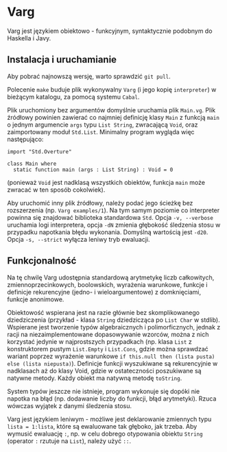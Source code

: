 # Varg

Varg jest językiem obiektowo - funkcyjnym, syntaktycznie podobnym do Haskella i Javy.

## Instalacja i uruchamianie

Aby pobrać najnowszą wersję, warto sprawdzić `git pull`.

Polecenie `make` buduje plik wykonywalny `Varg` (i jego kopię `interpreter`) w bieżącym katalogu, 
za pomocą systemu `Cabal`. 

Plik uruchomiony bez argumentów domyślnie uruchamia plik `Main.vg`. Plik źródłowy powinien zawierać co 
najmniej definicję klasy `Main` z funkcją `main` o jednym argumencie `args` typu `List String`, 
zwracającą `Void`, oraz zaimportowany moduł `Std.List`. Minimalny program wygląda więc następująco:

```
import "Std.Overture"

class Main where
  static function main (args : List String) : Void = 0
```
(ponieważ `Void` jest nadklasą wszystkich obiektów, funkcja `main` może zwracać w ten sposób cokolwiek). 

Aby uruchomić inny plik źródłowy, należy podać jego ścieżkę bez rozszerzenia (np. `Varg examples/1`). 
Na tym samym poziomie co interpreter powinna się znajdować biblioteka standardowa `Std`. 
Opcja `-v, --verbose` uruchamia logi interpretera, opcja `-dN` zmienia głębokość śledzenia stosu w przypadku 
napotkania błędu wykonania. Domyślną wartością jest `-d20`. Opcja `-s, --strict` wyłącza leniwy tryb ewaluacji.

## Funkcjonalność

Na tę chwilę Varg udostępnia standardową arytmetykę liczb całkowitych, zmiennoprzecinkowych, boolowskich, 
wyrażenia warunkowe, funkcje i definicje rekurencyjne (jedno- i wieloargumentowe) z domknięciami, 
funkcje anonimowe. 

Obiektowość wspierana jest na razie głównie bez skomplikowanego dziedziczenia (przykład - 
klasa `String` dziedzicząca po `List Char` w stdlib). Wspierane jest tworzenie typów algebraicznych 
i polimorficznych, jednak z racji na niezaimplementowane dopasowywanie wzorców, można z nich korzystać 
jedynie w najprostszych przypadkach (np. klasa `List` z konstruktorem pustym `List.Empty` i `List.Cons`, 
gdzie można sprawdzać wariant poprzez wyrażenie warunkowe 
`if this.null then (lista pusta) else (lista niepusta)`). Definicje funkcji wyszukiwane są 
rekurencyjnie w nadklasach aż do klasy Void, gdzie w ostateczności poszukiwane są natywne metody. 
Każdy obiekt ma natywną metodę `toString`.

System typów jeszcze nie istnieje, program wykonuje się dopóki nie napotka na błąd (np. dodawanie 
liczby do funkcji, błąd arytmetyki). Rzuca wówczas wyjątek z danymi śledzenia stosu.

Varg jest językiem leniwym - możliwe jest deklarowanie zmiennych typu `lista = 1:lista`, 
które są ewaluowane tak głęboko, jak trzeba. Aby wymusić ewaluację `:`, np. w celu dobrego 
otypowania obiektu `String` (operator `:` rzutuje na `List`), należy użyć `::`.